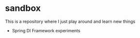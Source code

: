 # sandbox
This is a repository where I just play around and learn new things
* Spring DI Framework experiments
